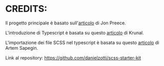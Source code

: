 # CREDITS:

Il progetto principale è basato sull'[articolo](https://developerhandbook.com/webpack/webpack-4-from-absolute-scratch/) di Jon Preece.

L'introduzione di Typescript è basata su questo [articolo](https://appdividend.com/2018/03/18/how-to-setup-typescript-with-webpack-4/) di Krunal.

L'importazione dei file SCSS nel typescript è basata su questo [articolo](https://medium.com/@sapegin/css-modules-with-typescript-and-webpack-6b221ebe5f10) di Artem Sapegin.

Link al repository: https://github.com/danielzotti/scss-starter-kit
